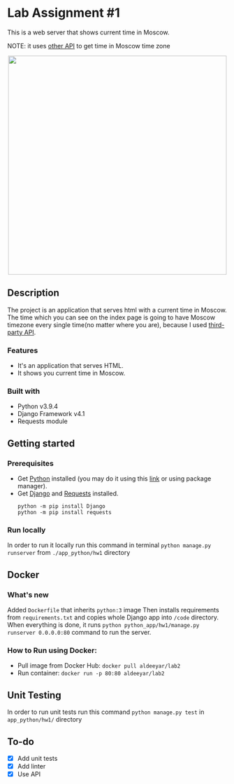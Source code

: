 # Lab Assignment #1
This is a web server that shows current time in Moscow. 

NOTE: it uses <a href="http://worldtimeapi.org">other API</a> to get time in Moscow time zone
<br>
<div align="center">
  <kbd>
    <img width=500px src="https://i.imgur.com/Cmdsckx.png" />
  </kbd>
</div>

## Description
The project is an application that serves html with a current time in Moscow. The time which you can see on the index page is going to have Moscow timezone every single time(no matter where you are), because I used <a href="http://worldtimeapi.org">third-party API</a>. 

### Features
- It's an application that serves HTML.
- It shows you current time in Moscow.

### Built with
- Python v3.9.4
- Django Framework v4.1
- Requests module

## Getting started

### Prerequisites
- Get <a href="https://www.python.org/downloads/">Python</a> installed (you may do it using this <a href="https://www.python.org/downloads/">link</a> or using package manager).
- Get <a href="https://docs.djangoproject.com/en/4.1/topics/install/#installing-official-release">Django</a> and <a href="https://requests.readthedocs.io/en/latest/user/install/#install">Requests</a> installed.
    ```
    python -m pip install Django
    python -m pip install requests
    ```
### Run locally
In order to run it locally run this command in terminal ```python manage.py runserver``` from ```./app_python/hw1``` directory

## Docker
### What's new
Added ```Dockerfile``` that inherits `python:3` image
Then installs requirements from `requirements.txt` and copies whole Django app into `/code` directory. When everything is done, it runs `python python_app/hw1/manage.py runserver 0.0.0.0:80` command to run the server.
### How to Run using Docker:
- Pull image from Docker Hub:
```docker pull aldeeyar/lab2```
- Run container:
```docker run -p 80:80 aldeeyar/lab2```
## Unit Testing
In order to run unit tests run this command `python manage.py test` in `app_python/hw1/` directory
## To-do

- [x] Add unit tests
- [x] Add linter
- [x] Use API
